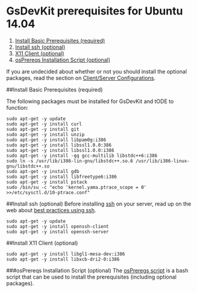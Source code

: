 # GsDevKit prerequisites for Ubuntu 14.04 

1. [Install Basic Prerequisites (required)](#install-basic-prerequisites-required)
3. [Install ssh (optional)](#install-ssh-optional)
4. [X11 Client (optional)](#install-x11-client-optional)
2. [osPrereqs Installation Script (optional)](#osPrereqs-installation-script-optional)

If you are undecided about whether or not you should install the optional packages, read the section on [Client/Server Configurations][1].

##Install Basic Prerequisites (required)

The following packages must be installed for GsDevKit and tODE to function:

```
sudo apt-get -y update
sudo apt-get -y install curl
sudo apt-get -y install git
sudo apt-get -y install unzip
sudo apt-get -y install libpam0g:i386
sudo apt-get -y install libssl1.0.0:386
sudo apt-get -y install libssl1.0.0:i386
sudo apt-get -y install -qq gcc-multilib libstdc++6:i386
sudo ln -s /usr/lib/i386-lin-gnu/libstdc++.so.6 /usr/lib/i386-linux-gnu/libstdc++.so
sudo apt-get -y install gdb
sudo apt-get -y install libfreetype6:i386
sudo apt-get -y install pstack
sudo /bin/su -c "echo 'kernel.yama.ptrace_scope = 0' >>/etc/sysctl.d/10-ptrace.conf"
```

##Install ssh (optional)
Before installing [ssh][2] on your server, read up on the web about [best practices using ssh][4].

```
sudo apt-get -y update
sudo apt-get -y install openssh-client
sudo apt-get -y install openssh-server
```

##Install X11 Client (optional)

```
sudo apt-get -y install libgl1-mesa-dev:i386
sudo apt-get -y install libxcb-dri2-0:i386
```

###osPrereqs Installation Script (optional)
The [osPreregs script][3] is a bash script that can be used to install the prerequisites (including optional packages).

[1]: osPrereqs.md#clientserver-configurations
[2]: https://help.ubuntu.com/14.04/serverguide/openssh-server.html
[3]: ../../bin/osPrereqs
[4]: http://www.cyberciti.biz/tips/linux-unix-bsd-openssh-server-best-practices.html

